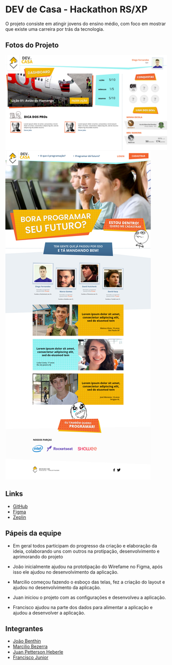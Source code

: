 # DEV de Casa - Hackathon RS/XP
O projeto consiste em atingir jovens do ensino médio, com foco em mostrar que existe uma carreira por trás da tecnologia.

## Fotos do Projeto
![](Dashboard.jpg)
![](home.jpg)

## Links
- [GitHub](https://github.com/juanpetterson/hackaton-rsxp)
- [Figma](https://www.figma.com/file/kAkyFEUL4KnCadcWmDrMyN/Hackathon-RSXP)
- [Zeplin](https://app.zeplin.io/project/5dde66bf1b73d7a6f1b03936)

## Pápeis da equipe
- Em geral todos participam do progresso da criação e elaboração da ideia, colaborando uns com outros na protipação, desenvolvimento e aprimorando do projeto

- João inicialmente ajudou na prototipação do Wirefame no Figma, após isso ele ajudou no desenvolvimento da aplicação.
- Marcilio começou fazendo o esboço das telas, fez a criação do layout e ajudou no desenvolvimento da aplicação.
- Juan iniciou o projeto com as configurações e desenvolveu a aplicação.
- Francisco ajudou na parte dos dados para alimentar a aplicação e ajudou a desenvolver a aplicação.

## Integrantes
- [João Benthin](https://www.linkedin.com/in/joaobenthin) 
- [Marcilio Bezerra](https://www.linkedin.com/in/marciliocb)
- [Juan Petterson Heberle](https://www.linkedin.com/in/juan-petterson-heberle-795a44177)
- [Francisco Junior](https://www.linkedin.com/in/j%C3%BAnior-soares-64b51464)